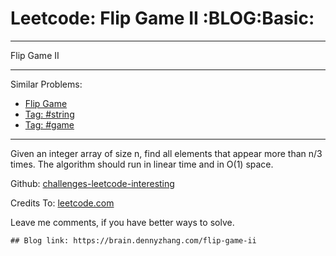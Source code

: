 # Leetcode: Flip Game II     :BLOG:Basic:


---

Flip Game II  

---

Similar Problems:  
-   [Flip Game](https://brain.dennyzhang.com/flip-game)
-   [Tag: #string](https://brain.dennyzhang.com/tag/string)
-   [Tag: #game](https://brain.dennyzhang.com/tag/game)

---

Given an integer array of size n, find all elements that appear more than n/3 times. The algorithm should run in linear time and in O(1) space.  

Github: [challenges-leetcode-interesting](https://github.com/DennyZhang/challenges-leetcode-interesting/tree/master/flip-game-ii)  

Credits To: [leetcode.com](https://leetcode.com/problems/flip-game-ii/description/)  

Leave me comments, if you have better ways to solve.  

    ## Blog link: https://brain.dennyzhang.com/flip-game-ii